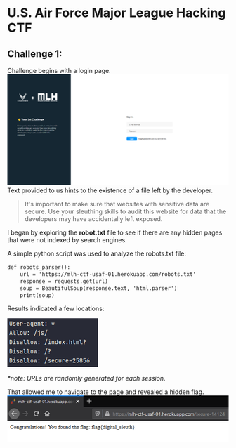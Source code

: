 # **U.S. Air Force Major League Hacking CTF**
## **Challenge 1:**

Challenge begins with a login page.
![Main Page](solution_images/main_page.png)
Text provided to us hints to the existence of a file left by the developer.
> It's important to make sure that websites with sensitive data are secure. Use your sleuthing skills to audit this website for data that the developers may have accidentally left exposed.

I began by exploring the **robot.txt** file to see if there are any hidden pages that were not indexed by search engines.

A simple python script was used to analyze the robots.txt file:

```
def robots_parser():
    url = 'https://mlh-ctf-usaf-01.herokuapp.com/robots.txt'
    response = requests.get(url)
    soup = BeautifulSoup(response.text, 'html.parser')
    print(soup)
```

Results indicated a few locations:

![Code Output](solution_images/code_output.png)

_*note: URLs are randomly generated for each session._

That allowed me to navigate to the page and revealed a hidden flag.
![Flag](solution_images/flag.png)

